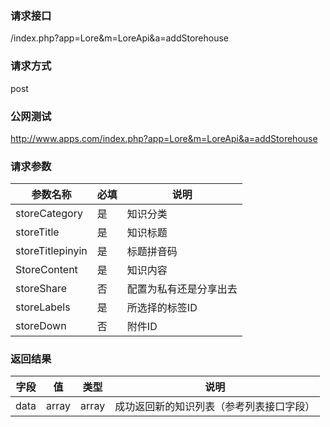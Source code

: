 ### **请求接口**
/index.php?app=Lore&m=LoreApi&a=addStorehouse

### **请求方式**
post

### **公网测试**
http://www.apps.com/index.php?app=Lore&m=LoreApi&a=addStorehouse

### **请求参数**

| 参数名称  |必填|     说明      |
|------|-----|------|
| storeCategory     | 是 |   知识分类   |
| storeTitle | 是 |   知识标题 |
| storeTitlepinyin | 是 |   标题拼音码 |
| StoreContent | 是 |   知识内容 |
| storeShare | 否 |   配置为私有还是分享出去 |
| storeLabels| 是 |   所选择的标签ID |
| storeDown | 否 |   附件ID |


### **返回结果**
|字段       |值             |类型    |说明           |
| --------- |--------      |--------|--------       |
|data     |array |array |成功返回新的知识列表（参考列表接口字段）         |


